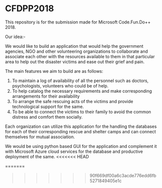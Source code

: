 # CFDPP2018
This repository is for the submission made for Microsoft Code.Fun.Do++ 2018.

Our idea:-

We would like to build an application that would help the government agencies, NGO and other volunteering organizations to collaborate and associate each other with the resources available to them in that particular area to help out the disaster victims and ease out their grief and pain.

The main features we aim to build are as follows:
1) To maintain a log of availability of all the personnel such as doctors, psychologists, volunteers who could be of help.
2) To help catalog the necessary requirements and make corresponding arrangements for their availability
3) To arrange the safe rescuing acts of the victims and provide technological support for the same.
4) To be able to connect the victims to their family to avoid the common distress and comfort them socially.

Each organization can utilize this application for the handling the databases for each of their corresponding rescue and shelter camps and can connect themselves for mutual association.


We would be using python based GUI for the application and complement it with Microsoft Azure cloud services for the database and productive deployment of the same.
<<<<<<< HEAD




=======
>>>>>>> 90f669df00a6c3acde776edd6fb5271849405e1c
